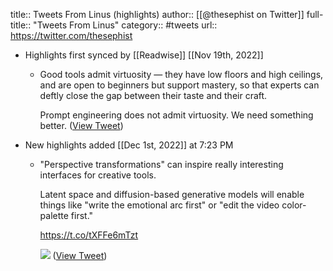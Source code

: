 title:: Tweets From Linus (highlights)
author:: [[@thesephist on Twitter]]
full-title:: "Tweets From Linus"
category:: #tweets
url:: https://twitter.com/thesephist

- Highlights first synced by [[Readwise]] [[Nov 19th, 2022]]
	- Good tools admit virtuosity — they have low floors and high ceilings, and are open to beginners but support mastery, so that experts can deftly close the gap between their taste and their craft.
	  
	  Prompt engineering does not admit virtuosity. We need something better. ([View Tweet](https://twitter.com/thesephist/status/1569957540292608000))
- New highlights added [[Dec 1st, 2022]] at 7:23 PM
	- "Perspective transformations" can inspire really interesting interfaces for creative tools.
	  
	  Latent space and diffusion-based generative models will enable things like "write the emotional arc first" or "edit the video color-palette first."
	  
	  https://t.co/tXFFe6mTzt 
	  
	  ![](https://pbs.twimg.com/media/Fit1Q6zWQAIQWbx.png) ([View Tweet](https://twitter.com/thesephist/status/1598043688478814208))